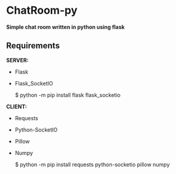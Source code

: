 # ChatRoom-py

**Simple chat room written in python using flask**

## Requirements

**SERVER:**
- Flask
- Flask_SocketIO

  $ python -m pip install flask flask_socketio

**CLIENT:**
- Requests
- Python-SocketIO
- Pillow
- Numpy

  $ python -m pip install requests python-socketio pillow numpy

<p align=center><bWork in progress</b>
